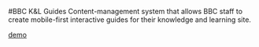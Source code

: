 #BBC K&L Guides
Content-management system that allows BBC staff to create mobile-first interactive guides for their knowledge and learning site.

[demo](http://www.bbc.co.uk/guides/zgg334j)